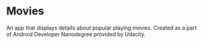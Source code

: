 # Movies
An app that displays details about popular playing movies.
Created as a part of Android Developer Nanodegree provided by Udacity.
